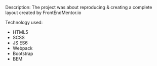 Description:
The project was about reproducing & creating a complete layout created by FrontEndMentor.io

 Technology used:
 - HTML5
 - SCSS
 - JS ES6
 - Webpack
 - Bootstrap
 - BEM
